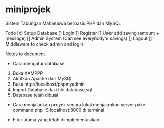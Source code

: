 # miniprojek
Sistem Tabungan Mahasiswa berbasis PHP dan MySQL

Todo
[x] Setup Database
[] Login
[] Register
[] User add saving (amount + message)
[] Admin System (Can see everybody's savings)
[] Logout
[] Middleware to check admin and login

Notes to document
- Cara mengatur database
1. Buka XAMPPP
2. Aktifkan Apache dan MySQL
3. Buka http://localhost/phpmyadmin
4. Import Database dari file database.sql
5. Database telah dibuat

- Cara menjalankan proyek secara lokal
menjalankan server pake command php -S localhost:8000 di terminal

- Fitur utama yang telah diimplementasikan
